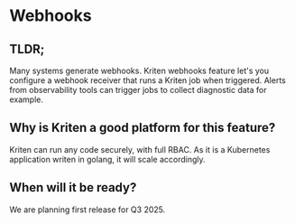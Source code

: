 # Webhooks

## TLDR;

Many systems generate webhooks. Kriten webhooks feature let's you configure a webhook receiver that runs a Kriten job when triggered. Alerts from observability tools can trigger jobs to collect diagnostic data for example.

## Why is Kriten a good platform for this feature?

Kriten can run any code securely, with full RBAC. As it is a Kubernetes application writen in golang, it will scale accordingly.

## When will it be ready?

We are planning first release for Q3 2025.